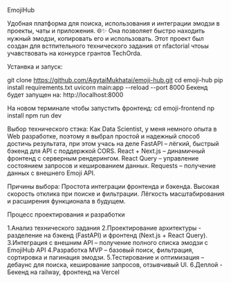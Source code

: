 EmojiHub

Удобная платформа для поиска, использования и интеграции эмодзи в проекты, чаты и приложения. 🌐✨
Она позволяет быстро находить нужный эмодзи, копировать его и использовать.
Этот проект был создан для встпительного технического задания от nfactorial чтоьы учавствовать на конкурсе грантов TechOrda.

Устанвка и запуск:

git clone https://github.com/AgytaiMukhatai/emoji-hub.git
cd emoji-hub
pip install requirements.txt
uvicorn main:app --reload --port 8000
Бекенд будет запущен на: http://localhost:8000

На новом терминале чтобы запустить фронтенд:
cd emoji-frontend
np install
npm run dev

Выбор технического стэка:
Как Data Scientist, у меня немного опыта в Web разработке, поэтому я выбрал простой и надежный способ достичь результата, при этом учась на деле
FastAPI – лёгкий, быстрый бэкенд для API с поддержкой CORS.
React + Next.js – динамичный фронтенд с серверным рендерингом.
React Query – управление состоянием запросов и кешированием данных.
Requests – получение данных с внешнего Emoji API.

Причины выбора:
Простота интеграции фронтенда и бэкенда.
Высокая скорость отклика при поиске и фильтрации.
Лёгкость масштабирования и расширения функционала в будущем.

Процесс проектирования и разработки

1.Анализ технического задания
2.Проектирование архитектуры - разделение на бэкенд (FastAPI) и фронтенд (Next.js + React Query).
3.Интеграция с внешним API – получение полного списка эмодзи с EmojiHub API
4.Разработка MVP – базовый поиск, фильтрация, сортировка и пагинация эмодзи.
5.Тестирование и оптимизация – дебаунс для поиска, кеширование запросов, отзывчивый UI.
6.Деплой - Бекенд на railway, фронтенд на Vercel
